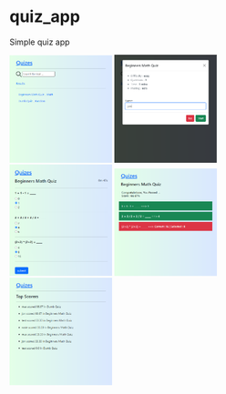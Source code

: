 # quiz_app
Simple quiz app

<p float="left">
  <img src="./images/1.PNG" width="180" />
  <img src="./images/2.PNG" width="180" /> 
  <img src="./images/3.PNG" width="180" />
  <img src="./images/4.PNG" width="180" />
  <img src="./images/5.PNG" width="180" /> 
</p>
